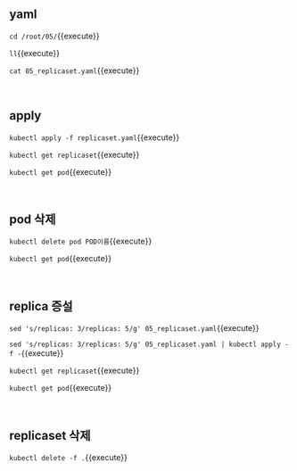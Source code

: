 <br>

## yaml

`cd /root/05/`{{execute}}

`ll`{{execute}}

`cat 05_replicaset.yaml`{{execute}}

<br>

## apply

`kubectl apply -f replicaset.yaml`{{execute}}

`kubectl get replicaset`{{execute}}

`kubectl get pod`{{execute}}

<br>

## pod 삭제

`kubectl delete pod POD이름`{{execute}}

`kubectl get pod`{{execute}}

<br>

## replica 증설

`sed 's/replicas: 3/replicas: 5/g' 05_replicaset.yaml`{{execute}}

`sed 's/replicas: 3/replicas: 5/g' 05_replicaset.yaml | kubectl apply -f -`{{execute}}

`kubectl get replicaset`{{execute}}

`kubectl get pod`{{execute}}

<br>

## replicaset 삭제

`kubectl delete -f .`{{execute}}
